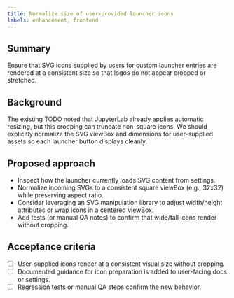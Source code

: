 ```yaml
---
title: Normalize size of user-provided launcher icons
labels: enhancement, frontend
---
```


## Summary
Ensure that SVG icons supplied by users for custom launcher entries are rendered at a
consistent size so that logos do not appear cropped or stretched.

## Background
The existing TODO noted that JupyterLab already applies automatic resizing, but this
cropping can truncate non-square icons. We should explicitly normalize the SVG viewBox
and dimensions for user-supplied assets so each launcher button displays cleanly.

## Proposed approach
- Inspect how the launcher currently loads SVG content from settings.
- Normalize incoming SVGs to a consistent square viewBox (e.g., 32x32) while preserving
  aspect ratio.
- Consider leveraging an SVG manipulation library to adjust width/height attributes or
  wrap icons in a centered viewBox.
- Add tests (or manual QA notes) to confirm that wide/tall icons render without cropping.

## Acceptance criteria
- [ ] User-supplied icons render at a consistent visual size without cropping.
- [ ] Documented guidance for icon preparation is added to user-facing docs or settings.
- [ ] Regression tests or manual QA steps confirm the new behavior.
